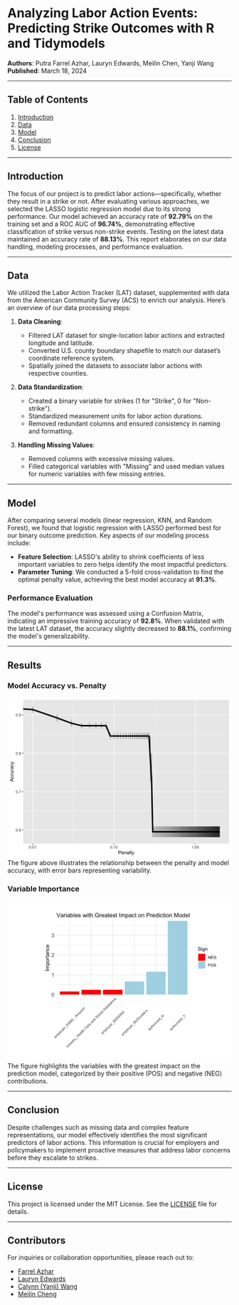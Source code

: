 # Analyzing Labor Action Events: Predicting Strike Outcomes with R and Tidymodels

**Authors**: Putra Farrel Azhar, Lauryn Edwards, Meilin Chen, Yanji Wang <br> 
**Published**: March 18, 2024  <br>

---

## Table of Contents

1. [Introduction](#introduction)
2. [Data](#data)
3. [Model](#model)
4. [Conclusion](#conclusion)
5. [License](#license)

---

## Introduction

The focus of our project is to predict labor actions—specifically, whether they result in a strike or not. After evaluating various approaches, we selected the LASSO logistic regression model due to its strong performance. Our model achieved an accuracy rate of **92.79%** on the training set and a ROC AUC of **96.74%**, demonstrating effective classification of strike versus non-strike events. Testing on the latest data maintained an accuracy rate of **88.13%**. This report elaborates on our data handling, modeling processes, and performance evaluation.

---

## Data

We utilized the Labor Action Tracker (LAT) dataset, supplemented with data from the American Community Survey (ACS) to enrich our analysis. Here’s an overview of our data processing steps:

1. **Data Cleaning**: 
   - Filtered LAT dataset for single-location labor actions and extracted longitude and latitude.
   - Converted U.S. county boundary shapefile to match our dataset’s coordinate reference system.
   - Spatially joined the datasets to associate labor actions with respective counties.

2. **Data Standardization**:
   - Created a binary variable for strikes (1 for "Strike", 0 for "Non-strike").
   - Standardized measurement units for labor action durations.
   - Removed redundant columns and ensured consistency in naming and formatting.

3. **Handling Missing Values**: 
   - Removed columns with excessive missing values.
   - Filled categorical variables with "Missing" and used median values for numeric variables with few missing entries.

---

## Model

After comparing several models (linear regression, KNN, and Random Forest), we found that logistic regression with LASSO performed best for our binary outcome prediction. Key aspects of our modeling process include:

- **Feature Selection**: LASSO's ability to shrink coefficients of less important variables to zero helps identify the most impactful predictors.
- **Parameter Tuning**: We conducted a 5-fold cross-validation to find the optimal penalty value, achieving the best model accuracy at **91.3%**.

### Performance Evaluation

The model's performance was assessed using a Confusion Matrix, indicating an impressive training accuracy of **92.8%**. When validated with the latest LAT dataset, the accuracy slightly decreased to **88.1%**, confirming the model's generalizability.

---

## Results

### Model Accuracy vs. Penalty

![Model Accuracy vs. Penalty](images/accuracy_penalty.png)
The figure above illustrates the relationship between the penalty and model accuracy, with error bars representing variability.

### Variable Importance

![Variables with Greatest Impact on Prediction Model](images/variable_importance.png)
The figure highlights the variables with the greatest impact on the prediction model, categorized by their positive (POS) and negative (NEG) contributions.

---

## Conclusion

Despite challenges such as missing data and complex feature representations, our model effectively identifies the most significant predictors of labor actions. This information is crucial for employers and policymakers to implement proactive measures that address labor concerns before they escalate to strikes.

---

## License

This project is licensed under the MIT License. See the [LICENSE](LICENSE) file for details.

---

## Contributors

For inquiries or collaboration opportunities, please reach out to:

- [Farrel Azhar](https://www.linkedin.com/in/farrel-azhar-6b8179236/)
- [Lauryn Edwards](https://www.linkedin.com/in/lauryn-edwards-766aa218a/)
- [Calynn (Yanji) Wang](https://www.linkedin.com/in/calynn-yanji-wang/)
- [Meilin Cheng](https://www.linkedin.com/in/meilin-chen-864a6a292/)


